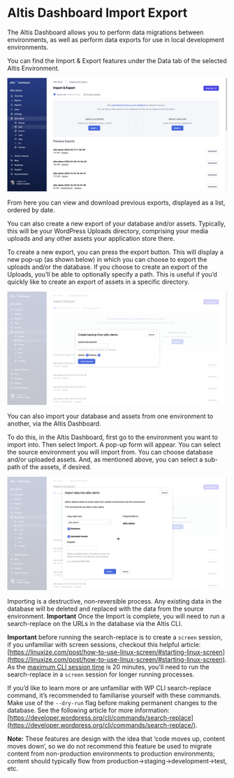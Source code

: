 # Altis Dashboard Import Export

The Altis Dashboard allows you to perform data migrations between environments, as well as perform data exports for use in local development environments.

You can find the Import & Export features under the Data tab of the selected Altis Environment.

![import export view](../assets/import-export-view.png)

From here you can view and download previous exports, displayed as a list, ordered by date. 

You can also create a new export of your database and/or assets. Typically, this will be your WordPress Uploads directory, comprising your media uploads and any other assets your application store there.

To create a new export, you can press the export button. This will display a new pop-up (as shown below) in which you can choose to export the uploads and/or the database. If you choose to create an export of the Uploads, you’ll be able to optionally specify a path. This is useful if you’d quickly like to create an export of assets in a specific directory.

![export modal](../assets/export-modal.png)

You can also import your database and assets from one environment to another, via the Altis Dashboard.

To do this, in the Altis Dashboard, first go to the environment you want to import into. Then select Import. A pop-up form will appear. You can select the source environment you will import from. You can choose database and/or uploaded assets. And, as mentioned above, you can select a sub-path of the assets, if desired.

![import modal](../assets/import-modal.png)

Importing is a destructive, non-reversible process. Any existing data in the database will be deleted and replaced with the data from the source environment. **Important** Once the Import is complete, you will need to run a search-replace on the URLs in the database via the Altis CLI. 

**Important** before running the search-replace is to create a `screen` session, if you unfamiliar with screen sessions, checkout this helpful article: [https://linuxize.com/post/how-to-use-linux-screen/#starting-linux-screen](https://linuxize.com/post/how-to-use-linux-screen/#starting-linux-screen). As the [maximum CLI session time](https://docs.altis-dxp.com/cloud/dashboard/cli/#limitations) is 20 minutes, you'll need to run the search-replace in a `screen` session for longer running processes.

If you’d like to learn more or are unfamiliar with WP CLI search-replace command, it’s recommended to familiarise yourself with these commands. Make use of the `--dry-run` flag before making permanent changes to the database. See the following article for more information: [https://developer.wordpress.org/cli/commands/search-replace](https://developer.wordpress.org/cli/commands/search-replace/).

**Note:** These features are design with the idea that ‘code moves up, content moves down’, so we do not recommend this feature be used to migrate content from non-production environments to production environments; content should typically flow from production→staging→development→test, etc.

